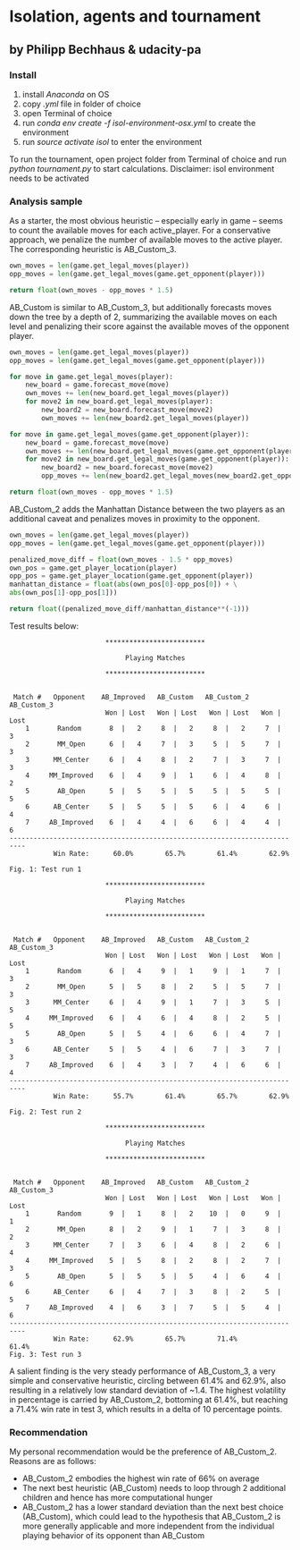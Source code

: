 # Isolation, agents and tournament
## by Philipp Bechhaus & udacity-pa


### Install
1. install _Anaconda_ on OS
2. copy _.yml_ file in folder of choice
3. open Terminal of choice
4. run _conda env create -f isol-environment-osx.yml_ to create the environment
5. run _source activate isol_ to enter the environment

To run the tournament, open project folder from Terminal of choice and run _python tournament.py_ to start calculations.
Disclaimer: isol environment needs to be activated  

### Analysis sample

As a starter, the most obvious heuristic – especially early in game – seems to count the available moves for each active_player. For a conservative approach, we penalize the number of available moves to the active player. The corresponding heuristic is AB_Custom_3.

```python
own_moves = len(game.get_legal_moves(player))
opp_moves = len(game.get_legal_moves(game.get_opponent(player)))

return float(own_moves - opp_moves * 1.5)
```

AB_Custom is similar to AB_Custom_3, but additionally forecasts moves down the tree by a depth of 2, summarizing the available moves on each level and penalizing their score against the available moves of the opponent player.

```python
own_moves = len(game.get_legal_moves(player))
opp_moves = len(game.get_legal_moves(game.get_opponent(player)))

for move in game.get_legal_moves(player):
    new_board = game.forecast_move(move)
    own_moves += len(new_board.get_legal_moves(player))
    for move2 in new_board.get_legal_moves(player):
        new_board2 = new_board.forecast_move(move2)
        own_moves += len(new_board2.get_legal_moves(player))

for move in game.get_legal_moves(game.get_opponent(player)):
    new_board = game.forecast_move(move)
    own_moves += len(new_board.get_legal_moves(game.get_opponent(player)))
    for move2 in new_board.get_legal_moves(game.get_opponent(player)):
        new_board2 = new_board.forecast_move(move2)
        opp_moves += len(new_board2.get_legal_moves(new_board2.get_opponent(player)))

return float(own_moves - opp_moves * 1.5)
```

AB_Custom_2 adds the Manhattan Distance between the two players as an additional caveat and penalizes moves in proximity to the opponent.

```python
own_moves = len(game.get_legal_moves(player))
opp_moves = len(game.get_legal_moves(game.get_opponent(player)))

penalized_move_diff = float(own_moves - 1.5 * opp_moves)
own_pos = game.get_player_location(player)
opp_pos = game.get_player_location(game.get_opponent(player))
manhattan_distance = float(abs(own_pos[0]-opp_pos[0]) + \
abs(own_pos[1]-opp_pos[1]))

return float((penalized_move_diff/manhattan_distance**(-1)))
```

Test results below:
~~~~
                        *************************                         
                             Playing Matches                              
                        *************************                         

 Match #   Opponent    AB_Improved   AB_Custom   AB_Custom_2  AB_Custom_3 
                        Won | Lost   Won | Lost   Won | Lost   Won | Lost 
    1       Random       8  |   2     8  |   2     8  |   2     7  |   3  
    2       MM_Open      6  |   4     7  |   3     5  |   5     7  |   3  
    3      MM_Center     6  |   4     8  |   2     7  |   3     7  |   3  
    4     MM_Improved    6  |   4     9  |   1     6  |   4     8  |   2  
    5       AB_Open      5  |   5     5  |   5     5  |   5     5  |   5  
    6      AB_Center     5  |   5     5  |   5     6  |   4     6  |   4  
    7     AB_Improved    6  |   4     4  |   6     6  |   4     4  |   6  
--------------------------------------------------------------------------
           Win Rate:      60.0%        65.7%        61.4%        62.9%  
Fig. 1: Test run 1

                        *************************                         
                             Playing Matches                              
                        *************************                         

 Match #   Opponent    AB_Improved   AB_Custom   AB_Custom_2  AB_Custom_3 
                        Won | Lost   Won | Lost   Won | Lost   Won | Lost 
    1       Random       6  |   4     9  |   1     9  |   1     7  |   3  
    2       MM_Open      5  |   5     8  |   2     5  |   5     7  |   3  
    3      MM_Center     6  |   4     9  |   1     7  |   3     5  |   5  
    4     MM_Improved    6  |   4     6  |   4     8  |   2     5  |   5  
    5       AB_Open      5  |   5     4  |   6     6  |   4     7  |   3  
    6      AB_Center     5  |   5     4  |   6     7  |   3     7  |   3  
    7     AB_Improved    6  |   4     3  |   7     4  |   6     6  |   4  
--------------------------------------------------------------------------
           Win Rate:      55.7%        61.4%        65.7%        62.9%    
Fig. 2: Test run 2

                        *************************                         
                             Playing Matches                              
                        *************************                         

 Match #   Opponent    AB_Improved   AB_Custom   AB_Custom_2  AB_Custom_3 
                        Won | Lost   Won | Lost   Won | Lost   Won | Lost 
    1       Random       9  |   1     8  |   2    10  |   0     9  |   1  
    2       MM_Open      8  |   2     9  |   1     7  |   3     8  |   2  
    3      MM_Center     7  |   3     6  |   4     8  |   2     6  |   4  
    4     MM_Improved    5  |   5     8  |   2     8  |   2     7  |   3  
    5       AB_Open      5  |   5     5  |   5     4  |   6     4  |   6  
    6      AB_Center     6  |   4     7  |   3     8  |   2     5  |   5  
    7     AB_Improved    4  |   6     3  |   7     5  |   5     4  |   6  
--------------------------------------------------------------------------
           Win Rate:      62.9%        65.7%        71.4%        61.4%   
Fig. 3: Test run 3
~~~~

A salient finding is the very steady performance of AB_Custom_3, a very simple and conservative heuristic, circling between 61.4% and 62.9%, also resulting in a relatively low standard deviation of ~1.4. The highest volatility in percentage is carried by AB_Custom_2, bottoming at 61.4%, but reaching a 71.4% win rate in test 3, which results in a delta of 10 percentage points.

### Recommendation

My personal recommendation would be the preference of AB_Custom_2. Reasons are as follows:
*	AB_Custom_2 embodies the highest win rate of 66% on average
*	The next best heuristic (AB_Custom) needs to loop through 2 additional children and hence has more computational hunger
*	AB_Custom_2 has a lower standard deviation than the next best choice (AB_Custom), which could lead to the hypothesis that AB_Custom_2 is more generally applicable and more independent from the individual playing behavior of its opponent than AB_Custom
